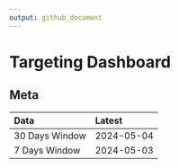 ```yaml
---
output: github_document
---
```


# Targeting Dashboard



## Meta


|Data           |Latest     |
|:--------------|:----------|
|30 Days Window |2024-05-04 |
|7 Days Window  |2024-05-03 |

